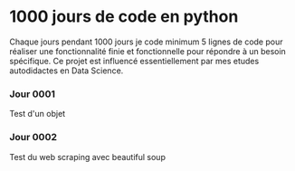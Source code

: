 # 1000 jours de code en python

Chaque jours pendant 1000 jours je code minimum 5 lignes de code pour réaliser une fonctionnalité finie et fonctionnelle pour répondre à un besoin spécifique.
Ce projet est influencé essentiellement par mes etudes autodidactes en Data Science.


### Jour 0001

Test d'un objet


### Jour 0002

Test du web scraping avec beautiful soup

